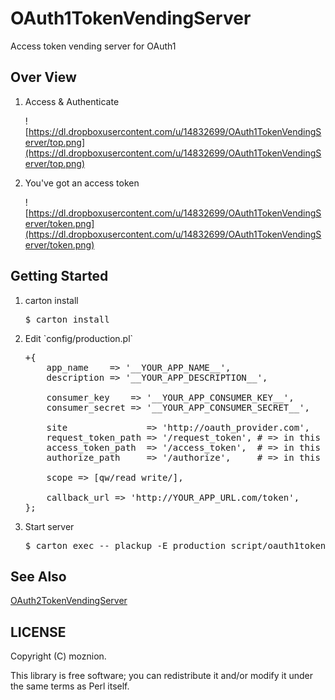 # OAuth1TokenVendingServer

Access token vending server for OAuth1

## Over View

1. Access & Authenticate

    ![https://dl.dropboxusercontent.com/u/14832699/OAuth1TokenVendingServer/top.png](https://dl.dropboxusercontent.com/u/14832699/OAuth1TokenVendingServer/top.png)

2. You've got an access token

    ![https://dl.dropboxusercontent.com/u/14832699/OAuth1TokenVendingServer/token.png](https://dl.dropboxusercontent.com/u/14832699/OAuth1TokenVendingServer/token.png)

## Getting Started

<ol>
<li>carton install</li>

<pre>
$ carton install
</pre>

<li>Edit `config/production.pl`</li>

<pre>
+{
    app_name    => '__YOUR_APP_NAME__',
    description => '__YOUR_APP_DESCRIPTION__',

    consumer_key    => '__YOUR_APP_CONSUMER_KEY__',
    consumer_secret => '__YOUR_APP_CONSUMER_SECRET__',

    site               => 'http://oauth_provider.com',
    request_token_path => '/request_token', # => in this case: `http://oauth_provider.com/request_token`
    access_token_path  => '/access_token',  # => in this case: `http://oauth_provider.com/access_token`
    authorize_path     => '/authorize',     # => in this case: `http://oauth_provider.com/authorize`

    scope => [qw/read write/],

    callback_url => 'http://YOUR_APP_URL.com/token',
};
</pre>

<li>Start server</li>

<pre>
$ carton exec -- plackup -E production script/oauth1tokenvendingserver-server
</pre>
</ol>

## See Also

[OAuth2TokenVendingServer](https://github.com/moznion/OAuth2TokenVendingServer)

## LICENSE

Copyright (C) moznion.

This library is free software; you can redistribute it and/or modify
it under the same terms as Perl itself.
